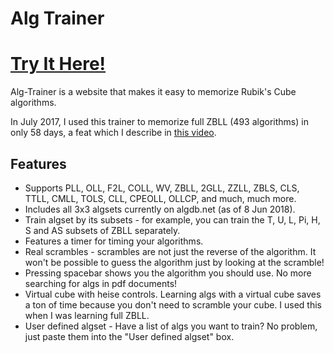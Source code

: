 # Alg Trainer

# [Try It Here!](https://tao-yu.github.io/Alg-Trainer/)

Alg-Trainer is a website that makes it easy to memorize Rubik's Cube algorithms. 

In July 2017, I used this trainer to memorize full ZBLL (493 algorithms) in only 58 days, a feat which I describe in [this video](https://www.youtube.com/watch?v=5TEtHB5eoZw). 

## Features

- Supports PLL, OLL, F2L, COLL, WV, ZBLL, 2GLL, ZZLL, ZBLS, CLS, TTLL, CMLL, TOLS, CLL, CPEOLL, OLLCP, and much, much more. 
- Includes all 3x3 algsets currently on algdb.net (as of 8 Jun 2018).
- Train algset by its subsets - for example, you can train the T, U, L, Pi, H, S and AS subsets of ZBLL separately.
- Features a timer for timing your algorithms.
- Real scrambles - scrambles are not just the reverse of the algorithm. It won't be possible to guess the algorithm just by looking at the scramble!
- Pressing spacebar shows you the algorithm you should use. No more searching for algs in pdf documents!
- Virtual cube with heise controls. Learning algs with a virtual cube saves a ton of time because you don't need to scramble your cube. I used this when I was learning full ZBLL.
- User defined algset - Have a list of algs you want to train? No problem, just paste them into the "User defined algset" box.
